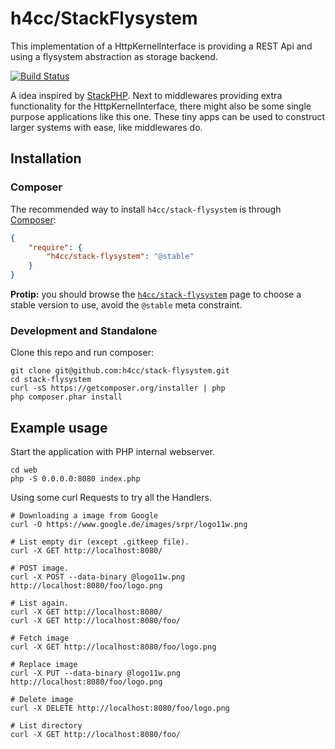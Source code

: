 
# h4cc/StackFlysystem

This implementation of a HttpKernelInterface is providing a REST Api
and using a flysystem abstraction as storage backend.

[![Build Status](https://travis-ci.org/h4cc/stack-flysystem.svg?branch=master)](https://travis-ci.org/h4cc/stack-flysystem)

A idea inspired by [StackPHP](http://stackphp.com/).
Next to middlewares providing extra functionality for the HttpKernelInterface,
there might also be some single purpose applications like this one.
These tiny apps can be used to construct larger systems with ease, like middlewares do.

## Installation

### Composer

The recommended way to install `h4cc/stack-flysystem` is through [Composer](http://getcomposer.org/):

``` json
{
    "require": {
        "h4cc/stack-flysystem": "@stable"
    }
}
```

**Protip:** you should browse the
[`h4cc/stack-flysystem`](https://packagist.org/packages/h4cc/stack-flysystem)
page to choose a stable version to use, avoid the `@stable` meta constraint.


### Development and Standalone

Clone this repo and run composer:

```
git clone git@github.com:h4cc/stack-flysystem.git
cd stack-flysystem
curl -sS https://getcomposer.org/installer | php
php composer.phar install
```

## Example usage

Start the application with PHP internal webserver.

```
cd web
php -S 0.0.0.0:8080 index.php
```

Using some curl Requests to try all the Handlers.

```
# Downloading a image from Google
curl -O https://www.google.de/images/srpr/logo11w.png

# List empty dir (except .gitkeep file).
curl -X GET http://localhost:8080/

# POST image.
curl -X POST --data-binary @logo11w.png http://localhost:8080/foo/logo.png

# List again.
curl -X GET http://localhost:8080/
curl -X GET http://localhost:8080/foo/

# Fetch image
curl -X GET http://localhost:8080/foo/logo.png

# Replace image
curl -X PUT --data-binary @logo11w.png http://localhost:8080/foo/logo.png

# Delete image
curl -X DELETE http://localhost:8080/foo/logo.png

# List directory
curl -X GET http://localhost:8080/foo/
```

